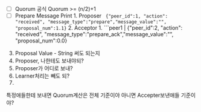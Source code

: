 - [ ] Quorum 공식
	Quorum >= (n/2)+1
 - [ ] Prepare Message Print
		1. Proposer
			``` {"peer_id":1, "action": "received", "message_type":"prepare","message_value":"", "proposal_num":1.1}```
		2. Acceptor
			1. ```peer1  | {"peer_id":2, "action": "received", "message_type":"prepare_ack","message_value":"", "proposal_num":0.0}
3. Proposal Value - String 써도 되는지
2. Proposer, 나한테도 보내야되?
3. Proposer가 어디로 보내?
4. Learner처리는 빼도 되?
7.
특정애들한테 보내면 Quorum계산은 전체 기준이야 아니면 Accepter보낸애들 기준이야?